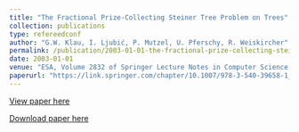 ```yaml
---
title: "The Fractional Prize-Collecting Steiner Tree Problem on Trees"
collection: publications
type: refereedconf
author: "G.W. Klau, I. Ljubić, P. Mutzel, U. Pferschy, R. Weiskircher"
permalink: /publication/2003-01-01-the-fractional-prize-collecting-steiner-tree-problem-on-trees
date: 2003-01-01
venue: "ESA, Volume 2832 of Springer Lecture Notes in Computer Science, pp. 691-702"
paperurl: "https://link.springer.com/chapter/10.1007/978-3-540-39658-1_62"
---
```


[View paper here](https://link.springer.com/chapter/10.1007/978-3-540-39658-1_62)

[Download paper here]({{site.url}}/docs/publications/FractPCSTP.pdf)
